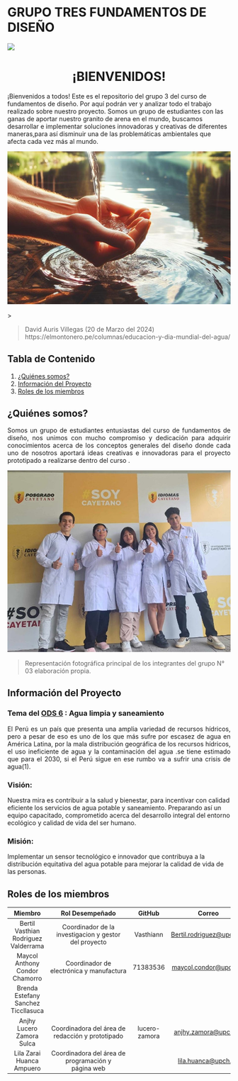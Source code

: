 # GRUPO TRES FUNDAMENTOS DE DISEÑO
<p align="left">
  <img src="https://semanadelcannabis.cayetano.edu.pe/assets/img/logo-upch.png" width="150">
    <h1 align="center">¡BIENVENIDOS!</h1>
</p>
 ¡Bienvenidos a todos! Este es el repositorio del grupo 3  del curso de fundamentos de diseño. Por aquí  podrán ver y analizar todo el trabajo realizado sobre nuestro proyecto.
Somos un grupo de estudiantes con las ganas de aportar nuestro granito de arena en el mundo, buscamos desarrollar e implementar soluciones innovadoras y creativas de diferentes  maneras,para así disminuir  una de las problemáticas ambientales que afecta cada vez más al mundo.
<p align="center">
  <p align="center">
  <img src="https://github.com/lucero-zamora/Grupo3-FdD/blob/main/FdD/IMAGENES/agua.jpg" width="750" style="margin: auto;">
</p>>
<blockquote>
  <p>David Auris Villegas (20 de Marzo del 2024)  https://elmontonero.pe/columnas/educacion-y-dia-mundial-del-agua/</p>
</blockquote>

## Tabla de Contenido
  1. [¿Quiénes somos?](#quiénes-somos)
  2. [Información del Proyecto](#información-del-proyecto)
  3. [Roles de los miembros](#roles-de-los-miembros)

## ¿Quiénes somos?
<p align="justify">
 Somos un grupo de estudiantes entusiastas del curso de fundamentos de diseño, nos unimos con mucho compromiso y dedicación para adquirir conocimientos acerca de los conceptos generales del diseño donde cada uno de nosotros aportará ideas creativas e innovadoras para el proyecto prototipado a realizarse dentro del curso . 
</p>
<p align="center">
  <img src="https://github.com/lucero-zamora/Grupo3-FdD/blob/main/FdD/IMAGENES/imagen%20grupal.jpg" width="600" style="margin: auto;">
</p>
<blockquote>
  <p>   Representación fotográfica  principal de los integrantes del grupo N° 03 elaboración propia.  </p>
</blockquote>

## Información del Proyecto
### Tema del [ODS 6](https://www.un.org/sustainabledevelopment/es/water-and-sanitation/) : Agua limpia y saneamiento
<p align="justify">
El Perú es un país que presenta una amplia variedad de recursos hídricos, pero a pesar de eso es uno de los que más sufre por escasez de agua en América Latina, por la mala distribución  geográfica de los recursos hídricos, el uso ineficiente de agua y la contaminación del agua .se tiene estimado que para el 2030, si el Perú sigue en  ese rumbo va a sufrir una crisis de agua(1).
</p>

### Visión:
Nuestra mira es contribuir a la salud y bienestar, para incentivar con calidad  eficiente los servicios de agua potable y saneamiento. Preparando así un equipo capacitado, comprometido acerca del desarrollo integral del entorno ecológico y calidad de vida del ser humano.

### Misión:
 Implementar un sensor tecnológico  e innovador que contribuya a la distribución equitativa del agua potable para mejorar la calidad de vida de las personas.
 ## Roles de los miembros
| Miembro | Rol Desempeñado | GitHub | Correo |
| :------------: | :------------: | :------------: | :------------: |
|Bertil Vasthian Rodriguez Valderrama| Coordinador de la investigacion y gestor del proyecto | Vasthiann |Bertil.rodriguez@upch.pe  |
| Maycol Anthony Condor Chamorro | Coordinador de electrónica y manufactura | 71383536| maycol.condor@upch.pe |
| Brenda Estefany Sanchez Ticcllasuca | |  |  |
| Anjhy Lucero Zamora Sulca | Coordinadora del área de redacción y prototipado| lucero-zamora| anjhy.zamora@upch.pe |
|Lila Zarai Huanca Ampuero| Coordinadora del área de programación y página web| | lila.huanca@upch.pe |



